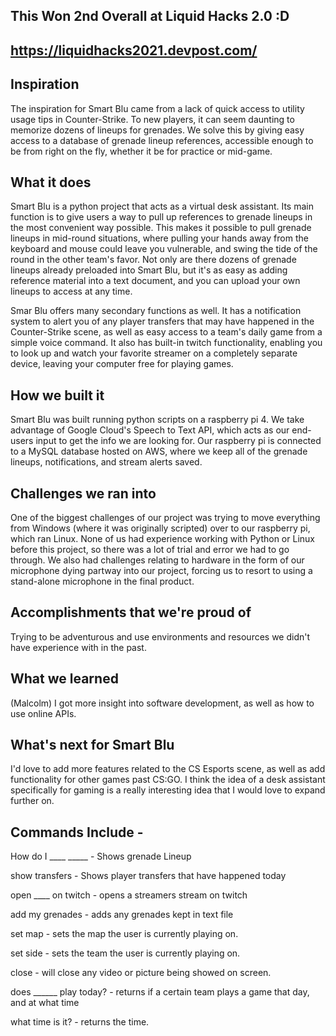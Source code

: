 ## This Won 2nd Overall at Liquid Hacks 2.0 :D

## https://liquidhacks2021.devpost.com/

## Inspiration
The inspiration for Smart Blu came from a lack of quick access to utility usage tips in Counter-Strike. To new players, it can seem daunting to memorize dozens of lineups for grenades. We solve this by giving easy access to a database of grenade lineup references, accessible enough to be from right on the fly, whether it be for practice or mid-game.

## What it does
Smart Blu is a python project that acts as a virtual desk assistant. Its main function is to give users a way to pull up references to grenade lineups in the most convenient way possible. This makes it possible to pull grenade lineups in mid-round situations, where pulling your hands away from the keyboard and mouse could leave you vulnerable, and swing the tide of the round in the other team's favor. Not only are there dozens of grenade lineups already preloaded into Smart Blu, but it's as easy as adding reference material into a text document, and you can upload your own lineups to access at any time.

Smar Blu offers many secondary functions as well. It has a notification system to alert you of any player transfers that may have happened in the Counter-Strike scene, as well as easy access to a team's daily game from a simple voice command. It also has built-in twitch functionality, enabling you to look up and watch your favorite streamer on a completely separate device, leaving your computer free for playing games.

## How we built it
Smart Blu was built running python scripts on a raspberry pi 4. We take advantage of Google Cloud's Speech to Text API, which acts as our end-users input to get the info we are looking for. Our raspberry pi is connected to a MySQL database hosted on AWS, where we keep all of the grenade lineups, notifications, and stream alerts saved.

## Challenges we ran into
One of the biggest challenges of our project was trying to move everything from Windows (where it was originally scripted) over to our raspberry pi, which ran Linux. None of us had experience working with Python or Linux before this project, so there was a lot of trial and error we had to go through. We also had challenges relating to hardware in the form of our microphone dying partway into our project, forcing us to resort to using a stand-alone microphone in the final product.

## Accomplishments that we're proud of
Trying to be adventurous and use environments and resources we didn't have experience with in the past.

## What we learned
(Malcolm) I got more insight into software development, as well as how to use online APIs.

## What's next for Smart Blu
I'd love to add more features related to the CS Esports scene, as well as add functionality for other games past CS:GO. I think the idea of a desk assistant specifically for gaming is a really interesting idea that I would love to expand further on.

## Commands Include - 
How do I ____ _____ - Shows grenade Lineup

show transfers - Shows player transfers that have happened today

open ____ on twitch - opens a streamers stream on twitch

add my grenades - adds any grenades kept in text file

set map - sets the map the user is currently playing on.

set side - sets the team the user is currently playing on.

close - will close any video or picture being showed on screen.

does ______ play today? - returns if a certain team plays a game that day, and at what time

what time is it? - returns the time.

